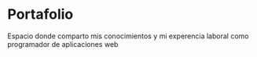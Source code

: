 # Portafolio
Espacio donde comparto mis conocimientos y mi experencia laboral como programador de aplicaciones web
